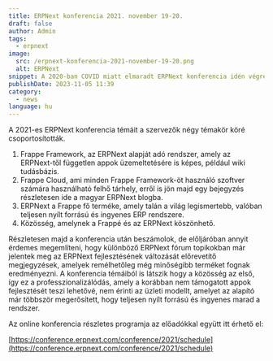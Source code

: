 ```yaml
---
title: ERPNext konferencia 2021. november 19-20.
draft: false
author: Admin
tags:
  - erpnext
image:
  src: /erpnext-konferencia-2021-november-19-20.png
  alt: ERPNext
snippet: A 2020-ban COVID miatt elmaradt ERPNext konferencia idén végre visszatér és újra megrendezésre kerül az ERPNext fejlesztői, a Frappe által.
publishDate: 2023-11-05 11:39
category:
  - news
language: hu
---
```


A 2021-es ERPNext konferencia témáit a szervezők négy témakör köré csoportosították.

1. Frappe Framework, az ERPNext alapját adó rendszer, amely az ERPNext-től független appok üzemeltetésére is képes, például wiki tudásbázis.
2. Frappe Cloud, ami minden Frappe Framework-öt használó szoftver számára használható felhő tárhely, erről is jön majd egy bejegyzés részletesen ide a magyar ERPNext blogba.
3. ERPNext a Frappe fő terméke, amely talán a világ legismertebb, valóban teljesen nyílt forrású és ingyenes ERP rendszere.
4. Közösség, amelynek a Frappé és az ERPNext köszönhető.

Részletesen majd a konferencia után beszámolok, de előljáróban annyit érdemes megemlíteni, hogy különböző ERPNext fórum topikokban már jelentek meg az ERPNext fejlesztésének változását előrevetítő megjegyzések, amelyek remélhetőleg még minőségibb terméket fognak eredményezni. A konferencia témáiból is látszik hogy a közösség az első, így ez a professzionalizálódás, amely a korábban nem támogatott appok fejlesztését teszi lehetővé, nem érinti az üzleti modellt, amelyet az alapító már többször megerősített, hogy teljesen nyílt forrású és ingyenes marad a rendszer.

Az online konferencia részletes programja az előadókkal együtt itt érhető el:

[https://conference.erpnext.com/conference/2021/schedule](https://conference.erpnext.com/conference/2021/schedule)
